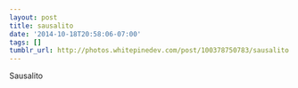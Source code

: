 ```yaml
---
layout: post
title: sausalito
date: '2014-10-18T20:58:06-07:00'
tags: []
tumblr_url: http://photos.whitepinedev.com/post/100378750783/sausalito
---
```

Sausalito
